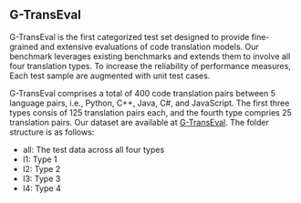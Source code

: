## G-TransEval
G-TransEval is the first categorized test set designed to provide fine-grained and extensive evaluations of code translation models. Our benchmark leverages existing benchmarks and extends them to involve all four translation types. To increase the reliability of performance measures, Each test sample are augmented with unit test cases.

G-TransEval comprises a total of 400 code translation pairs between 5 language pairs, i.e., Python, C++, Java, C#, and JavaScript. The first three types consis of 125 translation pairs each, and the fourth type compries 25 translation pairs. Our dataset are available at [G-TransEval](/G-TransEval). The folder structure is as follows:

- all: The test data across all four types
- l1: Type 1 
- l2: Type 2
- l3: Type 3
- l4: Type 4
